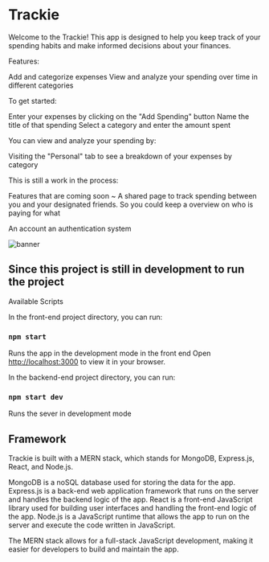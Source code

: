 # Trackie

Welcome to the Trackie! This app is designed to help you keep track of your spending habits and make informed decisions about your finances.

Features:

  Add and categorize expenses
  View and analyze your spending over time in different categories
  
To get started:

  Enter your expenses by clicking on the "Add Spending" button
  Name the title of that spending
  Select a category and enter the amount spent
  
You can view and analyze your spending by:

  Visiting the "Personal" tab to see a breakdown of your expenses by category
  
  
This is still a work in the process:

Features that are coming soon ~ 
A shared page to track spending between you and your designated friends. So you could keep a overview on who is paying for what

An account an authentication system

![banner](https://cdn.discordapp.com/attachments/910736549581324318/1061104942095552623/Screen_Shot_2023-01-06_at_9.03.48_PM.png)


## Since this project is still in development to run the project

Available Scripts

In the front-end project directory, you can run:

### `npm start`

Runs the app in the development mode in the front end
Open [http://localhost:3000](http://localhost:3000) to view it in your browser.

In the backend-end project directory, you can run:

### `npm start dev`

Runs the sever in development mode

## Framework

Trackie is built with a MERN stack, which stands for MongoDB, Express.js, React, and Node.js.

MongoDB is a noSQL database used for storing the data for the app.
Express.js is a back-end web application framework that runs on the server and handles the backend logic of the app.
React is a front-end JavaScript library used for building user interfaces and handling the front-end logic of the app.
Node.js is a JavaScript runtime that allows the app to run on the server and execute the code written in JavaScript.

The MERN stack allows for a full-stack JavaScript development, making it easier for developers to build and maintain the app.



